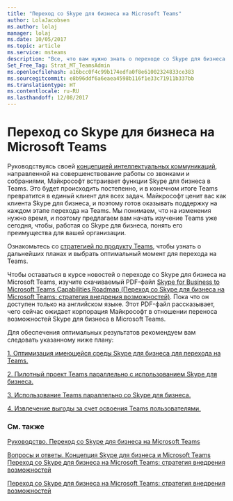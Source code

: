 ```yaml
---
title: "Переход со Skype для бизнеса на Microsoft Teams"
author: LolaJacobsen
ms.author: lolaj
manager: lolaj
ms.date: 10/05/2017
ms.topic: article
ms.service: msteams
description: "Все, что вам нужно знать о переходе со Skype для бизнеса Online на Microsoft Teams."
Set_Free_Tag: Strat_MT_TeamsAdmin
ms.openlocfilehash: a16bcc0f4c99b174edfa0f8e61002324833ce383
ms.sourcegitcommit: e8b96ddf6a6eaea4598b116f1e33c71911b337bb
ms.translationtype: HT
ms.contentlocale: ru-RU
ms.lasthandoff: 12/08/2017
---
```

<a name="journey-from-skype-for-business-to-microsoft-teams"></a>Переход со Skype для бизнеса на Microsoft Teams
==================================================

Руководствуясь своей [концепцией интеллектуальных коммуникаций](https://aka.ms/intelligentcommunicationsblog), направленной на совершенствование работы со звонками и собраниями, Майкрософт встраивает функции Skype для бизнеса в Teams. Это будет происходить постепенно, и в конечном итоге Teams превратится в единый клиент для всех задач. Майкрософт ценит вас как клиента Skype для бизнеса, и поэтому готов оказывать поддержку на каждом этапе перехода на Teams. Мы понимаем, что на изменения нужно время, и поэтому предлагаем вам начать изучение Teams уже сегодня, чтобы, работая со Skype для бизнеса, понять его преимущества для вашей организации. 

Ознакомьтесь со [стратегией по продукту Teams](https://aka.ms/TeamsRoadmap), чтобы узнать о дальнейших планах и выбрать оптимальный момент для перехода на Teams.

Чтобы оставаться в курсе новостей о переходе со Skype для бизнеса на Microsoft Teams, изучите скачиваемый PDF-файл [Skype for Business to Microsoft Teams Capabilities Roadmap (Переход со Skype для бизнеса на Microsoft Teams: стратегия внедрения возможностей)](https://aka.ms/skype2teamsroadmap). Пока что он доступен только на английском языке. Этот PDF-файл рассказывает, чего сейчас ожидает корпорация Майкрософт в отношении переноса возможностей Skype для бизнеса в Microsoft Teams.

Для обеспечения оптимальных результатов рекомендуем вам следовать указанному ниже плану:


[1. Оптимизация имеющейся среды Skype для бизнеса для перехода на Teams.](prepare-teams.md)

[2. Пилотный проект Teams параллельно с использованием Skype для бизнеса.](pilot-essentials.md)

[3. Использование Teams параллельно со Skype для бизнеса.](guidance-SkypeforBusiness.md)

[4. Извлечение выгоды за счет освоения Teams пользователями.](continue-journey.md)


 
### <a name="see-also"></a>См. также
[Руководство. Переход со Skype для бизнеса на Microsoft Teams](Tutorial-Journey-SkypeforBusiness-to-Teams.yml)

[Вопросы и ответы. Концепция Skype для бизнеса и Microsoft Teams](FAQ-journey.md)
[Переход со Skype для бизнеса на Microsoft Teams: cтратегия внедрения возможностей](https://aka.ms/skype2teamsroadmap)

[Переход со Skype для бизнеса на Microsoft Teams: cтратегия внедрения возможностей](https://aka.ms/skype2teamsroadmap)




